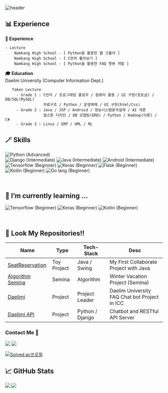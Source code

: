 ![header](https://capsule-render.vercel.app/api?type=waving&color=0:FFEBCD,100:7FFFD4&height=300&section=header&text=Hello%20World!&fontSize=90&animation=fadeIn&fontAlignY=38&desc=Hod0ri's%20GitHub%20Profile&descAlignY=51&descAlign=62)
## 📊 Experience
   **🔭 Experience**  
   ```
   - Lecture
       Namkang High School - [ Python을 활용한 웹 크롤러 ]
       Namkang High School - [ C언어 톺아보기 ]
       Namkang High School - [ Python을 활용한 FAQ 챗봇 개발 ]
   ```
   **🎓 Education**  
   Daelim University (Computer Information Dept.)
   ```
      Taken Lecture
        - Grade 1 : C언어 / 프로그래밍 플로우 / 컴퓨터 활용 / UI 구현(포토샵) / DB/SQL(MySQL)
                    자료구조 / Python / 운영체제 / UI 구현(html/Css)
        - Grade 2 : Java / JSP / Android / 정보시스템분석설계 / AI 개론
                    캡스톤 디자인 / DB 모델링(ERD) / Python / Hadoop(이론) / C#
        - Grade 3 : Linux / ERP / UML / ML
   ```
## 🪄 Skills
   ![Python (Advanced)](https://img.shields.io/badge/python-Advanced-gold?style=for-the-badge&logo=python)  
   ![Django (Intermediate)](https://img.shields.io/badge/Django-intermediate-silver?style=for-the-badge&logo=Django)
   ![Java (Intermediate)](https://img.shields.io/badge/Java-intermediate-silver?style=for-the-badge&logo=java)
   ![Android (Intermediate)](https://img.shields.io/badge/Android-intermediate-silver?style=for-the-badge&logo=Android)  
   ![Tensorflow (Beginner)](https://img.shields.io/badge/Tensorflow-Beginner-green?style=for-the-badge&logo=Tensorflow)
   ![Keras (Beginner)](https://img.shields.io/badge/Keras-Beginner-green?style=for-the-badge&logo=Keras)
   ![Flask (Beginner)](https://img.shields.io/badge/Flask-Beginner-green?style=for-the-badge&logo=Flask)
   ![Kotlin (Beginner)](https://img.shields.io/badge/Kotlin-Beginner-green?style=for-the-badge&logo=Kotlin)
   ![Go lang (Beginner)](https://img.shields.io/badge/Go-Beginner-green?style=for-the-badge&logo=Go)
   
   <br />
   
## 🌱 I’m currently learning ...
![Tensorflow (Beginner)](https://img.shields.io/badge/Tensorflow-Beginner-green?style=for-the-badge&logo=Tensorflow)
![Keras (Beginner)](https://img.shields.io/badge/Keras-Beginner-green?style=for-the-badge&logo=Keras)
![Kotlin (Beginner)](https://img.shields.io/badge/Kotlin-Beginner-green?style=for-the-badge&logo=Kotlin)

   <br />
   
## 🙋 Look My Repositories!!
|Name|Type|Tech-Stack|Desc|
|---|---|---|---|
|[SeatReservation](https://github.com/Hod0ri/SeatReservation)|Toy Project|Java / Swing|My First Collaborate Project with Java|
|[Algorithm Semina](https://github.com/Hod0ri/Algorithm_Semina)|Semina|Algorithm|Winter Vacation Project (Semina)|
|[Daelimi](https://github.com/DaelimICC/Daelimi)|Project|Project Leader|Daelim University FAQ Chat bot Project in ICC|
|[Daelimi API](https://github.com/DaelimICC/Daelimi_API)|Project|Python / Django|Chatbot and RESTful API Server|

### Contact Me 👋
<img src="https://img.shields.io/badge/Discord-5865F2?style=flat-square&logo=Discord&logoColor=white"/></a>
<a href="https://open.kakao.com/o/srQJ5hEd"><img src="https://img.shields.io/badge/Kakao_Talk-FFCD00?style=flat-square&logo=KakaoTalk&logoColor=brown&link=https://open.kakao.com/o/srQJ5hEd"/></a>

[![Solved.ac프로필](http://mazassumnida.wtf/api/v2/generate_badge?boj=jhd0238)](https://solved.ac/jhd0238)  

## 📈 GitHub Stats
<img align="left" src="https://github-readme-stats.vercel.app/api?username=Hod0ri&&layout=compact&count_private=true&show_icons=true&hide_border=true&card_width=200&include_all_commits=true&bg_color=0D1117&title_color=AEF71D&text_color=AEF71D&icon_color=FFFFFF"/>  
<img align="left" src="https://github-readme-stats.vercel.app/api/top-langs/?username=Hod0ri&layout=compact&hide_border=true&card_width=600&bg_color=0D1117&title_color=FFFFFF&text_color=FFFFFF&icon_color=FFFFFF"/>
